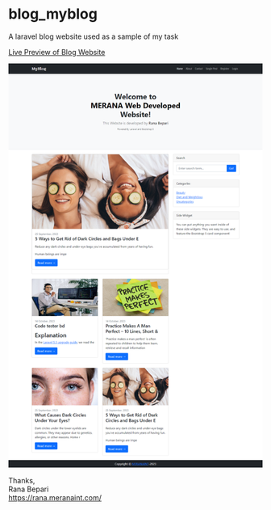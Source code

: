 # blog_myblog
A laravel blog website used as a sample of my task

<a href="https://blog.rana.meranaint.com/">Live Preview of Blog Website</a>

![Screenshot](images/screenshotx.png)

Thanks, <br>
Rana Bepari <br>
<a href="https://rana.meranaint.com/">https://rana.meranaint.com/</a>
